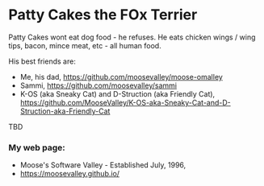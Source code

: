 # Patty Cakes the FOx Terrier

Patty Cakes wont eat dog food - he refuses.  He eats chicken wings / wing tips, bacon, mince meat, etc - all human food.

His best friends are:
* Me, his dad, https://github.com/moosevalley/moose-omalley
* Sammi, https://github.com/moosevalley/sammi
* K-OS (aka Sneaky Cat) and D-Struction (aka Friendly Cat), https://github.com/MooseValley/K-OS-aka-Sneaky-Cat-and-D-Struction-aka-Friendly-Cat

TBD



### My web page:
* Moose's Software Valley - Established July, 1996,
* https://moosevalley.github.io/
